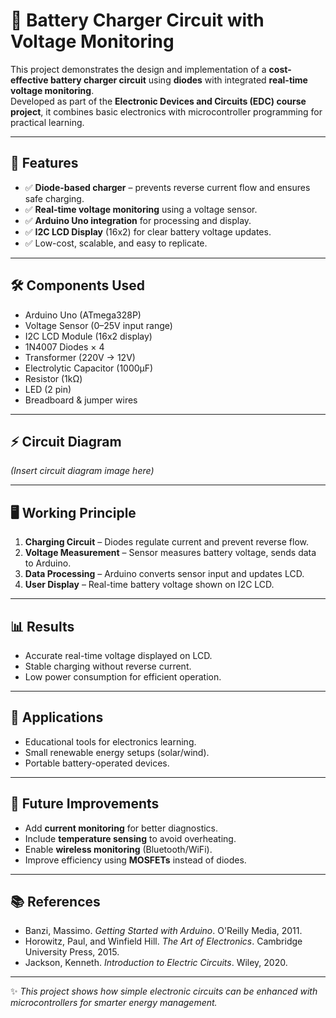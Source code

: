 # 🔋 Battery Charger Circuit with Voltage Monitoring

This project demonstrates the design and implementation of a **cost-effective battery charger circuit** using **diodes** with integrated **real-time voltage monitoring**.  
Developed as part of the **Electronic Devices and Circuits (EDC) course project**, it combines basic electronics with microcontroller programming for practical learning.

---

## 📌 Features
- ✅ **Diode-based charger** – prevents reverse current flow and ensures safe charging.  
- ✅ **Real-time voltage monitoring** using a voltage sensor.  
- ✅ **Arduino Uno integration** for processing and display.  
- ✅ **I2C LCD Display** (16x2) for clear battery voltage updates.  
- ✅ Low-cost, scalable, and easy to replicate.  

---

## 🛠️ Components Used
- Arduino Uno (ATmega328P)  
- Voltage Sensor (0–25V input range)  
- I2C LCD Module (16x2 display)  
- 1N4007 Diodes × 4  
- Transformer (220V → 12V)  
- Electrolytic Capacitor (1000µF)  
- Resistor (1kΩ)  
- LED (2 pin)  
- Breadboard & jumper wires  

---

## ⚡ Circuit Diagram
*(Insert circuit diagram image here)*

---

## 🖥️ Working Principle
1. **Charging Circuit** – Diodes regulate current and prevent reverse flow.  
2. **Voltage Measurement** – Sensor measures battery voltage, sends data to Arduino.  
3. **Data Processing** – Arduino converts sensor input and updates LCD.  
4. **User Display** – Real-time battery voltage shown on I2C LCD.  

---

## 📊 Results
- Accurate real-time voltage displayed on LCD.  
- Stable charging without reverse current.  
- Low power consumption for efficient operation.  

---

## 🚀 Applications
- Educational tools for electronics learning.  
- Small renewable energy setups (solar/wind).  
- Portable battery-operated devices.  

---

## 🔮 Future Improvements
- Add **current monitoring** for better diagnostics.  
- Include **temperature sensing** to avoid overheating.  
- Enable **wireless monitoring** (Bluetooth/WiFi).  
- Improve efficiency using **MOSFETs** instead of diodes.  

---

## 📚 References
- Banzi, Massimo. *Getting Started with Arduino*. O'Reilly Media, 2011.  
- Horowitz, Paul, and Winfield Hill. *The Art of Electronics*. Cambridge University Press, 2015.  
- Jackson, Kenneth. *Introduction to Electric Circuits*. Wiley, 2020.  

---

✨ *This project shows how simple electronic circuits can be enhanced with microcontrollers for smarter energy management.*
